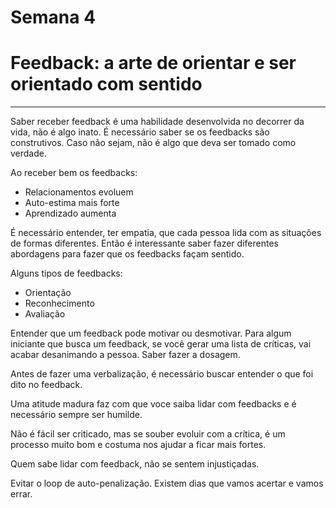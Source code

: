 # Semana 4

# Feedback: a arte de orientar e ser orientado com sentido

---

Saber receber feedback é uma habilidade desenvolvida no decorrer da vida, não é algo inato.
É necessário saber se os feedbacks são construtivos. Caso não sejam, não é algo que deva ser tomado como verdade.

Ao receber bem os feedbacks:

- Relacionamentos evoluem
- Auto-estima mais forte
- Aprendizado aumenta

É necessário entender, ter empatia, que cada pessoa lida com as situações de formas diferentes. Então é interessante saber fazer diferentes abordagens para fazer que os feedbacks façam sentido.

Alguns tipos de feedbacks:

- Orientação
- Reconhecimento
- Avaliação

Entender que um feedback pode motivar ou desmotivar. Para algum iniciante que busca um feedback, se você gerar uma lista de críticas, vai acabar desanimando a pessoa. Saber fazer a dosagem.

Antes de fazer uma verbalização, é necessário buscar entender o que foi dito no feedback.

Uma atitude madura faz com que voce saiba lidar com feedbacks e é necessário sempre ser humilde.

Não é fácil ser criticado, mas se souber evoluir com a crítica, é um processo muito bom e costuma nos ajudar a ficar mais fortes.

Quem sabe lidar com feedback, não se sentem injustiçadas.

Evitar o loop de auto-penalização. Existem dias que vamos acertar e vamos errar.